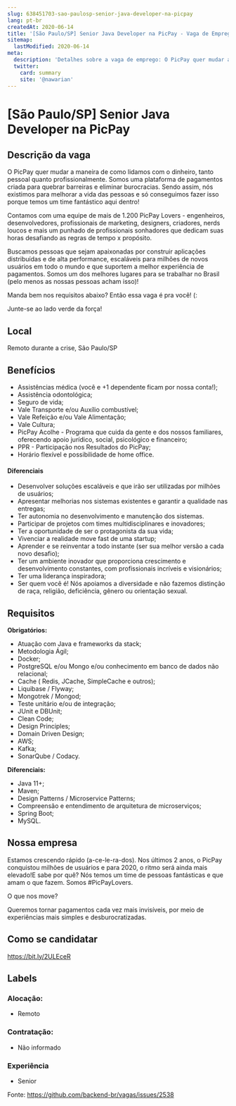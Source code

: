 ```yaml
---
slug: 638451703-sao-paulosp-senior-java-developer-na-picpay
lang: pt-br
createdAt: 2020-06-14
title: '[São Paulo/SP] Senior Java Developer na PicPay - Vaga de Emprego'
sitemap:
  lastModified: 2020-06-14
meta:
  description: 'Detalhes sobre a vaga de emprego: O PicPay quer mudar a maneira de como lidamos com o dinheiro, tanto pessoal quanto profissionalmente. Somos uma plataforma de pagamentos criada para quebrar barreiras e eliminar burocracias. Sendo assim, nós existimos para melhorar a vida das pessoas e só conseguimos fazer isso porque temos um time fantástico aqui dentro! Contamos com uma equipe de mais de 1.200 PicPay Lovers - engenheiros, desenvolvedores, profissionais de marketing, designers, criadores, nerds loucos e mais um punhado de profissionais sonhadores que dedicam suas horas desafiando as regras de tempo x propósito. Buscamos pessoas que sejam apaixonadas por construir aplicações distribuídas e de alta performance, escaláveis para milhões de novos usuários em todo o mundo e que suportem a melhor experiência de pagamentos. Somos um dos melhores lugares para se trabalhar no Brasil (pelo menos as nossas pessoas acham isso)! Manda bem nos requisitos abaixo? Então essa vaga é pra você! (: Junte-se ao lado verde da força!'
  twitter:
    card: summary
    site: '@nawarian'
---
```


# [São Paulo/SP] Senior Java Developer na PicPay


## Descrição da vaga

O PicPay quer mudar a maneira de como lidamos com o dinheiro, tanto pessoal quanto profissionalmente. Somos uma plataforma de pagamentos criada para quebrar barreiras e eliminar burocracias. Sendo assim, nós existimos para melhorar a vida das pessoas e só conseguimos fazer isso porque temos um time fantástico aqui dentro!

Contamos com uma equipe de mais de 1.200 PicPay Lovers - engenheiros, desenvolvedores, profissionais de marketing, designers, criadores, nerds loucos e mais um punhado de profissionais sonhadores que dedicam suas horas desafiando as regras de tempo x propósito.

Buscamos pessoas que sejam apaixonadas por construir aplicações distribuídas e de alta performance, escaláveis para milhões de novos usuários em todo o mundo e que suportem a melhor experiência de pagamentos. Somos um dos melhores lugares para se trabalhar no Brasil (pelo menos as nossas pessoas acham isso)!

Manda bem nos requisitos abaixo? Então essa vaga é pra você! (:

Junte-se ao lado verde da força!

## Local

Remoto durante a crise, São Paulo/SP

## Benefícios

- Assistências médica (você e +1 dependente ficam por nossa conta!);
- Assistência odontológica;
- Seguro de vida;
- Vale Transporte e/ou Auxílio combustível;
- Vale Refeição e/ou Vale Alimentação;
- Vale Cultura;
- PicPay Acolhe - Programa que cuida da gente e dos nossos familiares, oferecendo apoio jurídico, social, psicológico e financeiro;
- PPR - Participação nos Resultados do PicPay;
- Horário flexível e possibilidade de home office.
#### Diferenciais

- Desenvolver soluções escaláveis e que irão ser utilizadas por milhões de usuários;
- Apresentar melhorias nos sistemas existentes e garantir a qualidade nas entregas;
- Ter autonomia no desenvolvimento e manutenção dos sistemas.
- Participar de projetos com times multidisciplinares e inovadores;
- Ter a oportunidade de ser o protagonista da sua vida;
- Vivenciar a realidade move fast de uma startup;
- Aprender e se reinventar a todo instante (ser sua melhor versão a cada novo desafio);
- Ter um ambiente inovador que proporciona crescimento e desenvolvimento constantes, com profissionais incríveis e visionários;
- Ter uma liderança inspiradora;
- Ser quem você é! Nós apoiamos a diversidade e não fazemos distinção de raça, religião, deficiência, gênero ou orientação sexual.

## Requisitos

**Obrigatórios:**
- Atuação com Java e frameworks da stack;
- Metodologia Ágil;
- Docker;
- PostgreSQL e/ou Mongo e/ou conhecimento em banco de dados não relacional;
- Cache ( Redis, JCache, SimpleCache e outros);
- Liquibase / Flyway;
- Mongotrek / Mongod;
- Teste unitário e/ou de integração;
- JUnit e DBUnit;
- Clean Code;
- Design Principles;
- Domain Driven Design;
- AWS;
- Kafka;
- SonarQube / Codacy.

**Diferenciais:**
- Java 11+;
- Maven;
- Design Patterns / Microservice Patterns;
- Compreensão e entendimento de arquitetura de microserviços;
- Spring Boot;
- MySQL.

## Nossa empresa

Estamos crescendo rápido (a-ce-le-ra-dos). Nos últimos 2 anos, o PicPay conquistou milhões de usuários e para 2020, o ritmo será ainda mais elevado!E sabe por quê? Nós temos um time de pessoas fantásticas e que amam o que fazem. Somos #PicPayLovers.

O que nos move?

Queremos tornar pagamentos cada vez mais invisíveis, por meio de experiências mais simples e desburocratizadas.

## Como se candidatar

https://bit.ly/2ULEceR

## Labels

<!-- Escolha abaixo, apague as que não fizerem sentido: -->
### Alocação:
- Remoto

### Contratação:
- Não informado

### Experiência
- Senior


Fonte: https://github.com/backend-br/vagas/issues/2538